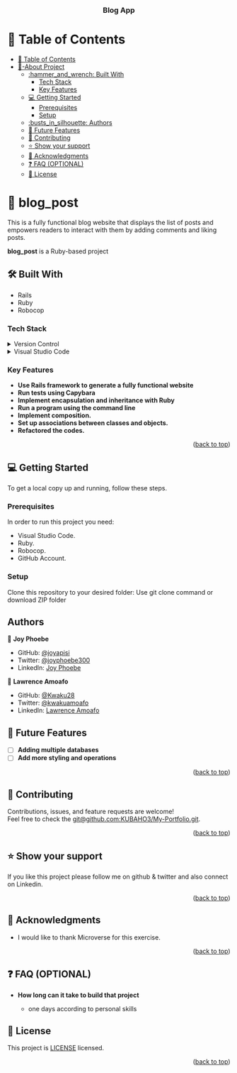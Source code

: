 <a name="readme-top"></a>

<div align="center">
  <br/>

  <h3><b>Blog App</b></h3>

</div>

<!-- TABLE OF CONTENTS -->

# 📗 Table of Contents

- [📗 Table of Contents](#-table-of-contents)
- [📖-About Project](#about-project)
  - [:hammer\_and\_wrench: Built With ](#hammer_and_wrench-built-with-)
    - [Tech Stack ](#tech-stack-)
    - [Key Features ](#key-features-)
  - [💻 Getting Started ](#-getting-started-)
    - [Prerequisites](#prerequisites)
    - [Setup](#setup)
  - [:busts\_in\_silhouette: Authors ](#authors)
  - [:telescope: Future Features ](#telescope-future-features-)
  - [:handshake: Contributing ](#handshake-contributing-)
  - [:star:️ Show your support ](#star️-show-your-support-)
  - [:pray: Acknowledgments ](#pray-acknowledgments-)
  - [:question: FAQ (OPTIONAL) ](#question-faq-optional-)
  - [📝 License ](#-license-)

<!-- PROJECT DESCRIPTION -->

# 📖 blog_post <a name="about-project"></a>

This is a fully functional blog website that displays the list of posts and empowers readers to interact with them by adding comments and liking posts.

**blog_post** is a Ruby-based project

## :hammer_and_wrench: Built With <a name="built-with"></a>
- Rails
- Ruby
- Robocop

### Tech Stack <a name="tech-stack"></a>
<details>
  <summary>Version Control</summary>
  <ul>
    <li><a href="https://github.com/">Git Hub</a></li>
  </ul>
</details>
<details>
  <summary>Visual Studio Code</summary>
  <ul>
    <li><a href="https://code.visualstudio.com">Visual Studio Code</a></li>
  </ul>
</details>

<!-- Features -->

### Key Features <a name="key-features"></a>

- **Use Rails framework to generate a fully functional website** 
- **Run tests using Capybara**
- **Implement encapsulation and inheritance with Ruby**
- **Run a program using the command line**
- **Implement composition.**
- **Set up associations between classes and objects.**
- **Refactored the codes.**

<p align="right">(<a href="#readme-top">back to top</a>)</p>

<!-- WalkThrough Video -->

## 💻 Getting Started <a name="getting-started"></a>

To get a local copy up and running, follow these steps.

### Prerequisites

In order to run this project you need:
- Visual Studio Code.
- Ruby.
- Robocop.
- GitHub Account.

### Setup

Clone this repository to your desired folder:
Use git clone command or download ZIP folder

## Authors <a name="authors"></a>
:bust_in_silhouette: **Joy Phoebe**
- GitHub: [@joyapisi](https://github.com/joyapisi)
- Twitter: [@joyphoebe300](https://twitter.com/joyphoebe300)
- LinkedIn: [Joy Phoebe](https://www.linkedin.com/in/joyapisi/)

:bust_in_silhouette: **Lawrence Amoafo**

- GitHub: [@Kwaku28](https://github.com/Kwaku28)
- Twitter: [@kwakuamoafo](https://twitter.com/kwakuamoafo)
- LinkedIn: [Lawrence Amoafo](https://linkedin.com/in/lawrence-amoafo-appoh)

<!-- FUTURE FEATURES -->

## :telescope: Future Features <a name="future-features"></a><br/>
- [ ] **Adding multiple databases**<br/>
- [ ] **Add more styling and operations**
<p align="right">(<a href="#readme-top">back to top</a>)</p>
<!-- CONTRIBUTING -->

## :handshake: Contributing <a name="contributing"></a>
Contributions, issues, and feature requests are welcome!<br/>
Feel free to check the [git@github.com:KUBAHO3/My-Portfolio.git](../../issues/).
<p align="right">(<a href="#readme-top">back to top</a>)</p>
<!-- SUPPORT -->

## :star:️ Show your support <a name="support"></a>
If you like this project please follow me on github & twitter and also connect on Linkedin.
<p align="right">(<a href="#readme-top">back to top</a>)</p>
<!-- ACKNOWLEDGEMENTS -->

## :pray: Acknowledgments <a name="acknowledgements"></a>
- I would like to thank Microverse for this exercise. <br>


<p align="right">(<a href="#readme-top">back to top</a>)</p>
<!-- FAQ (optional) -->

## :question: FAQ (OPTIONAL) <a name="faq"></a><br/>
- **How long can it take to build that project**

  - one days according to personal skills

## 📝 License <a name="license"></a>

This project is [LICENSE](./LICENSE.md) licensed.


<p align="right">(<a href="#readme-top">back to top</a>)</p>

